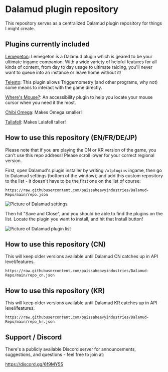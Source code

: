 # Dalamud plugin repository

This repository serves as a centralized Dalamud plugin repository for things I might create.

## Plugins currently included

[Lemegeton](https://github.com/paissaheavyindustries/Lemegeton): Lemegeton is a Dalamud plugin which is geared to be your ultimate ingame companion. With a wide variety of helpful features for all kinds of content, from day to day usage to ultimate raiding, you'll never want to queue into an instance or leave home without it! 

[Telesto](https://github.com/paissaheavyindustries/Telesto): This plugin allows Triggernometry (and other programs, why not) some means to interact with the game directly.

[Where's Mouse?](https://github.com/paissaheavyindustries/WheresMouse): An accessibility plugin to help you locate your mouse cursor when you need it the most.

[Chibi Omega](https://github.com/paissaheavyindustries/Chibi-Omega): Makes Omega smaller!

[Tallafell](https://github.com/paissaheavyindustries/Tallafell): Makes Lalafell taller!

## How to use this repository (EN/FR/DE/JP)

Please note that if you are playing the CN or KR version of the game, you can't use this repo address! Please scroll lower for your correct regional version.

First, open Dalamud's plugin installer by writing `/xlplugins` ingame, then go to Dalamud settings (bottom of the window), and add this custom repository to the list - it doesn't have to be the first one on the list of course:

`https://raw.githubusercontent.com/paissaheavyindustries/Dalamud-Repo/main/repo.json`

![Picture of Dalamud settings](https://i.imgur.com/FGBSZFf.png)

Then hit "Save and Close", and you should be able to find the plugins on the list. Locate the plugin you want to install, and hit that Install button!

![Picture of Dalamud plugin list](https://i.imgur.com/yWajAe1.png)

## How to use this repository (CN)

This will keep older versions available until Dalamud CN catches up in API level/features.

`https://raw.githubusercontent.com/paissaheavyindustries/Dalamud-Repo/main/repo_cn.json`

## How to use this repository (KR)

This will keep older versions available until Dalamud KR catches up in API level/features.

`https://raw.githubusercontent.com/paissaheavyindustries/Dalamud-Repo/main/repo_kr.json`

## Support / Discord

There's a publicly available Discord server for announcements, suggestions, and questions - feel free to join at:

https://discord.gg/6f9MY55
